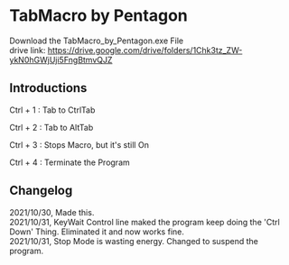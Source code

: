 # TabMacro by Pentagon
Download the TabMacro_by_Pentagon.exe File  
drive link: https://drive.google.com/drive/folders/1Chk3tz_ZW-ykN0hGWjUji5FngBtmvQJZ

## Introductions
Ctrl + 1 : Tab to CtrlTab  

Ctrl + 2 : Tab to AltTab  

Ctrl + 3 : Stops Macro, but it's still On

Ctrl + 4 : Terminate the Program

## Changelog
2021/10/30, Made this.  
2021/10/31, KeyWait Control line maked the program keep doing the 'Ctrl Down' Thing. Eliminated it and now works fine.  
2021/10/31, Stop Mode is wasting energy. Changed to suspend the program.
